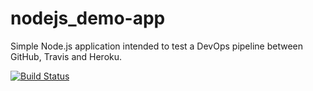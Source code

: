 # nodejs_demo-app
Simple Node.js application intended to test a DevOps pipeline between GitHub, Travis and Heroku.

[![Build Status](https://travis-ci.org/ffilho/nodejs_demo-app.svg?branch=master)](https://travis-ci.org/ffilho/nodejs_demo-app)